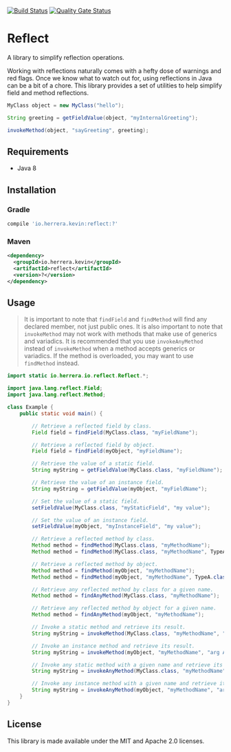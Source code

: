 [![Build Status](https://travis-ci.org/kherge/java.reflect.svg?branch=master)](https://travis-ci.org/kherge/java.reflect)
[![Quality Gate Status](https://sonarcloud.io/api/project_badges/measure?project=kherge_java.reflect&metric=alert_status)](https://sonarcloud.io/dashboard?id=kherge_java.reflect)

Reflect
=======

A library to simplify reflection operations.

Working with reflections naturally comes with a hefty dose of warnings and red flags. Once we know
what to watch out for, using reflections in Java can be a bit of a chore. This library provides a
set of utilities to help simplify field and method reflections.

```java
MyClass object = new MyClass("hello");

String greeting = getFieldValue(object, "myInternalGreeting");

invokeMethod(object, "sayGreeting", greeting);
```

Requirements
------------

- Java 8

Installation
------------

### Gradle

```groovy
compile 'io.herrera.kevin:reflect:?'
```

### Maven

```xml
<dependency>
  <groupId>io.herrera.kevin</groupId>
  <artifactId>reflect</artifactId>
  <version>?</version>
</dependency>
```

Usage
-----

> It is important to note that `findField` and `findMethod` will find any declared member, not just
> public ones. It is also important to note that `invokeMethod` may not work with methods that make
> use of generics and variadics. It is recommended that you use `invokeAnyMethod` instead of
> `invokeMethod` when a method accepts generics or variadics. If the method is overloaded, you may
> want to use `findMethod` instead.

```java
import static io.herrera.io.reflect.Reflect.*;

import java.lang.reflect.Field;
import java.lang.reflect.Method;

class Example {
    public static void main() {

        // Retrieve a reflected field by class.
        Field field = findField(MyClass.class, "myFieldName");

        // Retrieve a reflected field by object.
        Field field = findField(myObject, "myFieldName");

        // Retrieve the value of a static field.
        String myString = getFieldValue(MyClass.class, "myFieldName");

        // Retrieve the value of an instance field.
        String myString = getFieldValue(myObject, "myFieldName");

        // Set the value of a static field.
        setFieldValue(MyClass.class, "myStaticField", "my value");

        // Set the value of an instance field.
        setFieldValue(myObject, "myInstanceField", "my value");

        // Retrieve a reflected method by class.
        Method method = findMethod(MyClass.class, "myMethodName");
        Method method = findMethod(MyClass.class, "myMethodName", TypeA.class, TypeB.class); // etc.

        // Retrieve a reflected method by object.
        Method method = findMethod(myObject, "myMethodName");
        Method method = findMethod(myObject, "myMethodName", TypeA.class, TypeB.class); // etc.

        // Retrieve any reflected method by class for a given name.
        Method method = findAnyMethod(MyClass.class, "myMethodName");

        // Retrieve any reflected method by object for a given name.
        Method method = findAnyMethod(myObject, "myMethodName");

        // Invoke a static method and retrieve its result.
        String myString = invokeMethod(MyClass.class, "myMethodName", "arg A", "arg B"); // etc.

        // Invoke an instance method and retrieve its result.
        String myString = invokeMethod(myObject, "myMethodName", "arg A", "arg B"); // etc.

        // Invoke any static method with a given name and retrieve its result.
        String myString = invokeAnyMethod(MyClass.class, "myMethodName", "arg A", "arg B"); // etc.

        // Invoke any instance method with a given name and retrieve its result.
        String myString = invokeAnyMethod(myObject, "myMethodName", "arg A", "arg B"); // etc.
    }
}
```

License
-------

This library is made available under the MIT and Apache 2.0 licenses.
